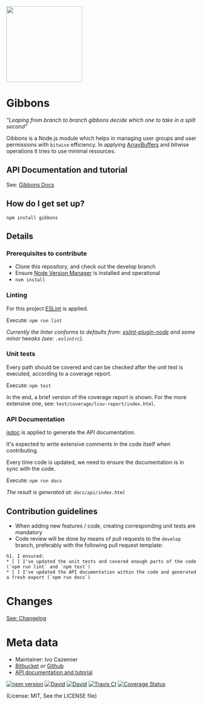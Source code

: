 
<img src="https://raw.githubusercontent.com/kaasdude/gibbons/master/gibbons.png" width="200" />




# Gibbons

_"Leaping from branch to branch gibbons decide which one to take in a split second"_

Gibbons is a Node.js module which helps in managing user groups and user permissions with `bitwise` efficiency. 
In applying [ArrayBuffers](https://developer.mozilla.org/nl/docs/Web/JavaScript/Reference/Global_Objects/ArrayBuffer) and bitwise operations it tries to use minimal resources.


## API Documentation and tutorial

See: [Gibbons Docs](https://kaasdude.github.io/gibbons/)

## How do I get set up? ##

`npm install gibbons`

## Details ##

### Prerequisites to contribute ###

* Clone this repository, and check out the develop branch
* Ensure [Node Version Manager](https://github.com/creationix/nvm) is installed and operational
* `nvm install`

### Linting ###

For this project [ESLint](http://eslint.org/) is applied. 
 
Execute: `npm run lint`

_Currently the linter conforms to defaults from: [eslint-plugin-node](https://github.com/mysticatea/eslint-plugin-node) and some minor tweaks (see: `.eslintrc`)._

### Unit tests ###

Every path should be covered and can be checked after the unit test is executed, according to a coverage report.

Execute: `npm test`

In the end, a brief version of the coverage report is shown. For the more extensive one, see: `test/coverage/lcov-report/index.html`.

### API Documentation ###

[jsdoc](https://www.npmjs.com/package/jsdoc) is applied to generate the API documentation.

It's expected to write extensive comments in the code itself when contributing.

Every time code is updated, we need to ensure the documentation is in sync with the code.

Execute: `npm run docs`

_The result is generated at: `docs/api/index.html`_


## Contribution guidelines ##

* When adding new features / code, creating corresponding unit tests are mandatory
* Code review will be done by means of pull requests to the `develop` branch, preferably with the following pull request template:

```
h1. I ensured:
* [ ] I've updated the unit tests and covered enough parts of the code (`npm run lint` and `npm test`)
* [ ] I've updated the API documentation within the code and generated a fresh export (`npm run docs`)
```

# Changes
[See: Changelog](https://github.com/kaasdude/gibbons/blob/master/CHANGELOG.md)

# Meta data #

* Maintainer: Ivo Cazemier
* [Bitbucket](https://bitbucket.org/ivocazemier/gibbons) or [Github](https://github.com/kaasdude/gibbons)
* [API documentation and tutorial](https://kaasdude.github.io/gibbons/)


[![npm version](https://badge.fury.io/js/gibbons.svg)](https://www.npmjs.com/package/gibbons)
[![David](https://david-dm.org/kaasdude/gibbons.svg)](https://david-dm.org/kaasdude/gibbons)
[![David](https://david-dm.org/kaasdude/gibbons/dev-status.svg)](https://david-dm.org/kaasdude/gibbons#info=devDependencies)
[![Travis CI](https://travis-ci.org/kaasdude/gibbons.svg?branch=master)](https://travis-ci.org/kaasdude/gibbons)
[![Coverage Status](https://coveralls.io/repos/github/kaasdude/gibbons/badge.svg?branch=master)](https://coveralls.io/github/kaasdude/gibbons?branch=master)


(License: MIT, See the LICENSE file)
